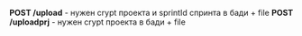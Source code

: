 **POST /upload** - нужен crypt проекта и sprintId спринта в бади + file 
**POST /uploadprj** - нужен crypt проекта в бади + file 